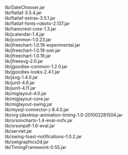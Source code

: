 lib/DateChooser.jar  
lib/flatlaf-3.5.4.jar  
lib/flatlaf-extras-3.5.1.jar  
lib/flatlaf-fonts-roboto-2.137.jar  
lib/hamcrest-core-1.3.jar  
lib/jcalendar-1.4.jar  
lib/jcommon-1.0.23.jar  
lib/jfreechart-1.0.19-experimental.jar  
lib/jfreechart-1.0.19-swt.jar  
lib/jfreechart-1.0.19.jar  
lib/jfreesvg-2.0.jar  
lib/jgoodies-common-1.2.0.jar  
lib/jgoodies-looks-2.4.1.jar  
lib/jsvg-1.4.0.jar  
lib/junit-4.6.jar  
lib/junit-4.11.jar  
lib/miglayout-4.0.jar  
lib/miglayout-core.jar  
lib/miglayout-swing.jar  
lib/mysql-connector-j-8.4.0.jar  
lib/org-jdesktop-animation-timing-1.0-201002281504.jar  
lib/orsoncharts-1.4-eval-nofx.jar  
lib/orsonpdf-1.6-eval.jar  
lib/servlet.jar  
lib/swing-toast-notifications-1.0.2.jar  
lib/swtgraphics2d.jar  
lib/TimingFramework-0.55.jar
